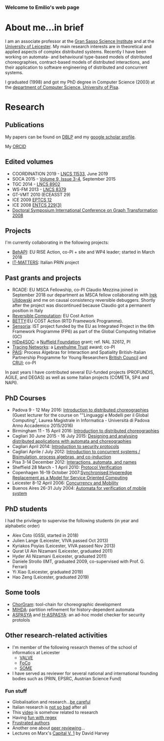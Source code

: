 ### Welcome to Emilio's web page

     
# About me...in brief

I am an associate professor at the [Gran Sasso Science Institute](www.gssi.it) and at the [University of Leicester](www.cs.le.ac.uk).
My main research interests are in theoretical and applied aspects of complex distributed systems. Recently I have been working on automata- and behavioural type-based models of distributed choreographies, contract-based models of distributed interactions, and their application to software engineering of distributed and concurrent systems.

I graduated (1998) and got my PhD degree in Computer Science (2003) at the [department of Computer Science, University of Pisa](www.di.unipi.it).


# Research

## Publications

My papers can be found on [DBLP](http://www.informatik.uni-trier.de/~ley/pers/hd/t/Tuosto:Emilio.html) and my
[google scholar profile](https://scholar.google.se/citations?user=UsADbUQAAAAJ&hl=en).

My [ORCID](https://orcid.org/0000-0002-7032-3281)


## Edited volumes

* COORDINATION 2019 - [LNCS 11533](https://link.springer.com/book/10.1007%2F978-3-030-22397-7), June 2019
* SOCA 2015 - [Volume 9, Issue 3-4](http://link.springer.com/journal/11761/9/3?wt_mc=alerts.TOCjournals), September 2015
* TGC 2014 - [LNCS 8902](http://www.springer.com/us/book/9783662459164)
* WS-FM 2013 - [LNCS 8379](http://link.springer.com/book/10.1007%2F978-3-319-08260-8)
* GT-VMT 2010 (ECEASST 29)
* ICE 2009 [EPTCS 12](http://arxiv.org/abs/0910.4053v1)
* ICE 2008 [ENTCS 229(3)](http://www.sciencedirect.com/science/article/pii/S157106610900214X)
* [Doctoral Symposium International Conference on Graph Transformation 2008](http://www.informatik.uni-trier.de/~ley/db/journals/eceasst/eceasst16.html#CorradiniT08)

## Projects
I'm currently collaborating in the following projects:
* [BehAPI](https://www.um.edu.mt/projects/behapi): EU RISE Action, co-PI + site and WP4 leader; started in March 2018
* [IT-MATTERS](http://It-Matters.imtlucca.it): Italian PRIN project


## Past grants and projects
* RCADE: EU MSCA Fellowship, co-PI Claudio Mezzina joined in September 2018 our department as MSCA fellow collaborating with  [Irek Ulidowski](http://www.cs.le.ac.uk/people/iu3/) and me on causal consistency reversible debuggers. Shortly after the project was discontinued because Claudio got a permanent position in Italy
* [Reversible Computation](http://www.revcomp.eu): EU Cost Action
* [BETTY](http://www.behavioural-types.eu):EU COST Action (RTD Framework Programme).
* [Sensoria](http://www.sensoria-ist.eu): IST project funded by the EU as Integrated Project in the 6th Framework Programme (FP6) as part of the Global Computing Initiative (GC)
* [HiDe4SOC](grants/hidea4soc.html): a [Nuffield Foundation](http://www.nuffieldfoundation.org) grant; ref. NAL 32612, PI
* [Tracing Networks](http://www.cs.le.ac.uk/TracingNetworks): a [Levehulme Trust](http://www.leverhulme.ac.uk/grants_awards) award; co-PI
* [PAIS](http://www.cs.le.ac.uk/projects.html#pais): Process Algebras for Interaction and Spatiality British-Italian Partnership Programme for Young Researchers [British Council](http://www.britishcouncil.org) and [CRUI](http://www.crui.it); co-PI


In past years I have contributed several EU-funded projects (PROFUNDIS, AGILE, and DEGAS) as well as some Italian projects (COMETA, SP4 and NAPI).

## PhD Courses
* Padova 9 - 12 May 2016: [Introduction to distributed choreographies](http://www.math.unipd.it/~baldan/Global/) (Guest lecturer for the course on ""Linguaggi e Modelli per il Global Computing", Laurea Magistrale in Informatica - Università di Padova Anno Accademico 2015/2016)
* Birmingham 11 - 15 April 2016: [Introduction to distributed choreographies](http://www.cs.bham.ac.uk/~pbl/mgs2016)
* Cagliari 30 June 2015 - 16 July 2015: [Designing and analysing distributed applications with automata and choreographies](http://tcs.unica.it/news/cfsm-tuosto-2015)
* Cagliari  April 2014: [Introduction to security protocols](http://tcs.unica.it/positions/phdcoursebisimulationprocessalgebrasandcoinduction)
* Cagliari  Aprile / July 2012: [Introduction to concurrent systems / Bisimulation, process algebras, and co-induction](http://tcs.unica.it/positions/phdcoursebisimulationprocessalgebrasandcoinduction)
* Pisa 3-14 December 2012: [Interactions, automata, and names](phd_courses/nominal_automata.html)
* Sheffield 28 March - 1 April 2010: [Protocol Verification](http://mgs2010.group.shef.ac.uk)
* Copenhagen 16-19 October 2007:[Synchronised Hyperedge Replacement as a Model for Service Oriented Computing](phd_courses/bpeso.html)
* Leicester 8-12 April 2006: [Concurrency and Mobility](http://www.cs.le.ac.uk/events/mgs2006)
* Buenos Aires 26-31 July 2004: [Automata for verification of mobile system](http://www-2.dc.uba.ar/eci/2004)



## PhD students
I had the privilege to supervise the following students (in year and alphabetic order)
* Alex Coto (GSSI, started in 2018)
* Julien Lange (Leicester, VIVA passed Oct 2013)
* Kyriakos Poyias (Leicester, VIVA passed Nov 2013)
* Qurat Ul Ain Nizamani (Leicester, graduated 2011)
* Hyder Ali Nizamani (Leicester, graduated 2011)
* Daniele Strollo (IMT, graduated 2009, co-supervised with Prof. G. Ferrari)
* Yi Xiao (Leicester, graduated 2019)
* Hao Zeng (Leicester, graduated 2019)
      
## Some tools
* [ChorGram](https://bitbucket.org/emlio_tuosto/chorgram/wiki/Home): tool-chain for choreographic development
* [MIHDA](./mihda.tgz): partition refinement for history-dependent automata
* [ASPASYA](aspasya/aspasya.html) and [H-ASPASYA](aspasya/h-aspasya.html): an ad-hoc model checker for security protolols


## Other research-related activities
* I'm member of the following research themes of the school of informatics at Leicester
  * [VALVE](http://www2.le.ac.uk/departments/computer-science/research/rthemes/valve)
  * [FoCo](http://www2.le.ac.uk/departments/computer-science/research/rthemes/foco)
  * [SOME](http://www2.le.ac.uk/departments/computer-science/research/rthemes/some)
* I have served as reviewer for several national and international founding bodies such as (PRIN, EPSRC, Austrian Science Fund)

### Fun stuff
* Globalisation and research...[be careful](http://www.sciencedirect.com/science/article/pii/S0140673614607972)
* Italian research is [not so bad](https://medium.com/@alfonsofuggetta/b5ab6eb2ecd0) after all
* This [video](https://www.youtube.com/watch?v=zDZFcDGpL4U) is somehow related to research
* Having [fun with regex](http://regexcrossword.com)
* [Frustrated authors](http://eloquentscience.com/wp-content/uploads/2012/02/Frustrated_author.pdf)
* Another one about [peer reviewing](http://www.sigmod.org/publications/sigmod-record/0812/p100.open.cormode.pdf)...
* Lectures on Marx's [Capital V. 1](https://goo.gl/TNRzO6) by David Harvey

	  

	
      



